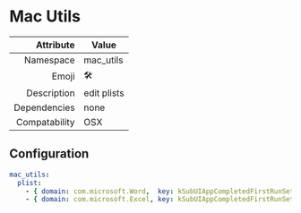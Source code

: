 # Mac Utils

| Attribute     | Value                                     |
|--------------:|-------------------------------------------|
| Namespace     | mac_utils                                 |
| Emoji         | 🛠️                                        |
| Description   | edit plists                               |
| Dependencies  | none                                      |
| Compatability | OSX                                       |

## Configuration

```yml
mac_utils:
  plist:
    - { domain: com.microsoft.Word,  key: kSubUIAppCompletedFirstRunSetup1507, type: bool, value: true }
    - { domain: com.microsoft.Excel, key: kSubUIAppCompletedFirstRunSetup1507, type: bool, value: true }
```
